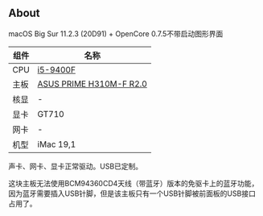 About
---

macOS Big Sur 11.2.3 (20D91) + OpenCore 0.7.5不带启动图形界面

| 组件 | 名称 |
| --- | --- |
| CPU | [i5-9400F](https://ark.intel.com/content/www/cn/zh/ark/products/190883/intel-core-i59400f-processor-9m-cache-up-to-4-10-ghz.html) |
| 主板 | [ASUS PRIME H310M-F R2.0](https://www.asus.com.cn/Motherboards-Components/Motherboards/PRIME/PRIME-H310M-F-R2-0/) |
| 核显 | - |
| 显卡 | GT710 |
| 网卡 | - |
| 机型 | iMac 19,1 |

声卡、网卡、显卡正常驱动。USB已定制。

这块主板无法使用BCM94360CD4天线（带蓝牙）版本的免驱卡上的蓝牙功能，因为蓝牙需要插入USB针脚，但是该主板只有一个USB针脚被前面板的USB接口占用了。
